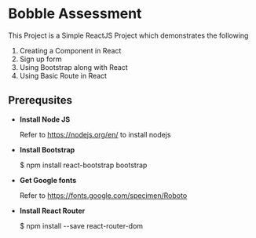 # Bobble Assessment
This Project is a Simple ReactJS Project which demonstrates the following
1. Creating a Component in React
2. Sign up form 
3. Using Bootstrap along with React
4. Using Basic Route in React

## Prerequsites

* **Install Node JS**

	Refer to https://nodejs.org/en/ to install 		nodejs

* **Install Bootstrap**
	
	$ npm install react-bootstrap bootstrap

* **Get Google fonts**
	
	Refer to https://fonts.google.com/specimen/Roboto

* **Install React Router**
	
	$ npm install --save react-router-dom

